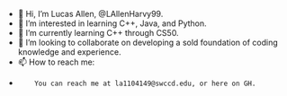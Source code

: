 - 👋 Hi, I’m Lucas Allen, @LAllenHarvy99.
- 👀 I’m interested in learning C++, Java, and Python.
- 🌱 I’m currently learning C++ through CS50.
- 💞️ I’m looking to collaborate on developing a sold foundation of coding knowledge and experience.
- 📫 How to reach me:
-         You can reach me at la1104149@swccd.edu, or here on GH.

<!---
LAllenHarvy99/LAllenHarvy99 is a ✨ special ✨ repository because its `README.md` (this file) appears on your GitHub profile.
You can click the Preview link to take a look at your changes.
--->
